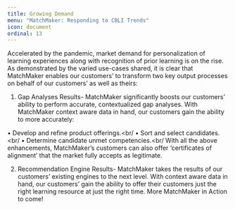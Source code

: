 ```yaml
---
title: Growing Demand
menu: "MatchMaker: Responding to CBLI Trends"
icon: document
ordinal: 13
---
```

Accelerated by the pandemic, market demand for personalization of learning experiences along with recognition of prior learning is on the rise. As demonstrated by the varied use-cases shared, it is clear that MatchMaker enables our customers’ to transform two key output processes on behalf of our customers’ as well as theirs:
1.	Gap Analyses Results- MatchMaker significantly boosts our customers’ ability to perform accurate, contextualized gap analyses. With MatchMaker context aware data in hand, our customers gain the ability to more accurately:

•	Develop and refine product offerings.<br/
•	Sort and select candidates.<br/
•	Determine candidate unmet competencies.<br/
With all the above enhancements, MatchMaker’s customers can also offer ‘certificates of alignment’ that the market fully accepts as legitimate.

2.	Recommendation Engine Results- MatchMaker takes the results of our customers’ existing engines to the next level. With context aware data in hand, our customers’ gain the ability to offer their customers just the right learning resource at just the right time.
More MatchMaker in Action to come! 
